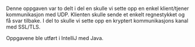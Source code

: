 Denne oppgaven var to delt i del en skulle vi sette opp en enkel klient/tjener kommunikasjon med UDP. Klienten skulle sende et enkelt regnestykket og få svar tilbake.
I del to skulle vi sette opp en kryptert kommunikasjons kanal med SSL/TLS.

Oppgavene ble utført i IntelliJ med Java.
